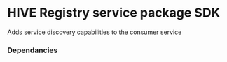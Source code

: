 # HIVE Registry service package SDK

Adds service discovery capabilities to the consumer service

### Dependancies